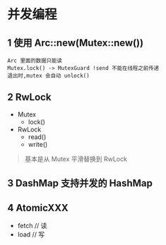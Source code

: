 # 并发编程

## 1 使用 Arc::new(Mutex::new())

```
Arc 里面的数据只能读
Mutex.lock() -> MutexGuard !send 不能在线程之前传递
退出时,mutex 会自动 unlock()
```

## 2 RwLock

- Mutex
  - lock()
- RwLock
  - read()
  - write()

> 基本是从 Mutex 平滑替换到 RwLock

## 3 DashMap 支持并发的 HashMap

## 4 AtomicXXX

- fetch // 读
- load // 写
